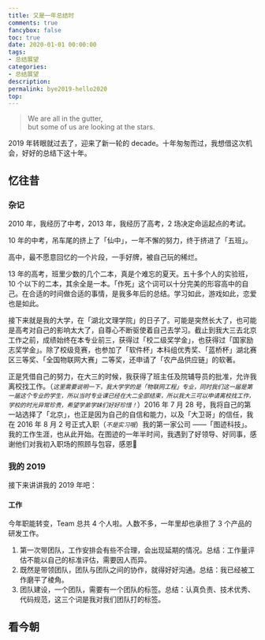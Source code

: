 ```yaml
---
title: 又是一年总结时
comments: true
fancybox: false
toc: true
date: 2020-01-01 00:00:00
tags:
- 总结展望
categories:
- 总结展望
description:
permalink: bye2019-hello2020
top:
---
```

<blockquote class="blockquote-center">We are all in the gutter,<br/>but some of us are looking at the stars.</blockquote>
<!--more-->

2019 年转眼就过去了，迎来了新一轮的 decade。十年匆匆而过，我想借这次机会，好好的总结下这十年。

## 忆往昔

### 杂记

2010 年，我经历了中考，2013 年，我经历了高考，2 场决定命运起点的考试。

10 年的中考，吊车尾的挤上了「仙中」，一年不懈的努力，终于挤进了「五班」。

高中，最不愿意回忆的一个片段，一手好牌，被自己玩的稀烂。

13 年的高考，班里少数的几个二本，真是个难忘的夏天。五十多个人的实验班，10 个以下的二本，其余全是一本。「作死」这个词可以十分完美的形容高中的自己。在合适的时间做合适的事情，是我多年后的总结。学习如此，游戏如此，恋爱也是如此。

接下来就是我的大学，在「湖北文理学院」的日子了。可能是突然长大了，也可能是高考对自己的影响太大了，自尊心不断驱使着自己去学习。截止到我大三去北京工作之前，成绩始终在本专业前三，获得过「校二级奖学金」，也获得过「国家励志奖学金」。除了校级竞赛，也参加了「软件杯」本科组优秀奖、「蓝桥杯」湖北赛区三等奖、「全国物联网大赛」二等奖，还申请了「农产品供应链」的软著。

正是凭借自己的努力，在大三的时候，我获得了班主任及院辅导员的批准，允许我离校找工作。（*`这里需要说明一下，我大学学的是「物联网工程」专业，同时我们这一届是第一届这个专业的学生，所以当时专业课已经在大二全部结束，所以我大三可以申请离校找工作，学校的时光异常珍贵，希望学弟学妹们好好珍惜！`*）2016 年 7 月 28 号，我将自己的第一站选择了「北京」，也正是因为自己的自信和能力，以及「大卫哥」的信任，我在 2016 年 8 月 2 号正式入职（*`不是实习哦`*）我的第一家公司 ——「图迹科技」。我的工作生涯，也从此开始。在图迹的一年半时间，我遇到了好领导、好同事，感谢他们对我初入职场的照顾与包容，感恩🙏

### 我的 2019

接下来讲讲我的 2019 年吧：

#### 工作

今年职能转变，Team 总共 4 个人啦。人数不多，一年里却也承担了 3 个产品的研发工作。

1. 第一次带团队，工作安排会有些不合理，会出现延期的情况。总结：工作量评估不能以自己的标准评估，需要因人而异。
2. 既然是带领团队，团队与团队之间的协作，就得好好沟通。总结：我已经被工作磨平了棱角。
3. 团队建设，一个团队，需要有一个团队的标签。总结：认真负责、技术优秀、代码规范，这三个词是我对我们团队打的标签。



## 看今朝



